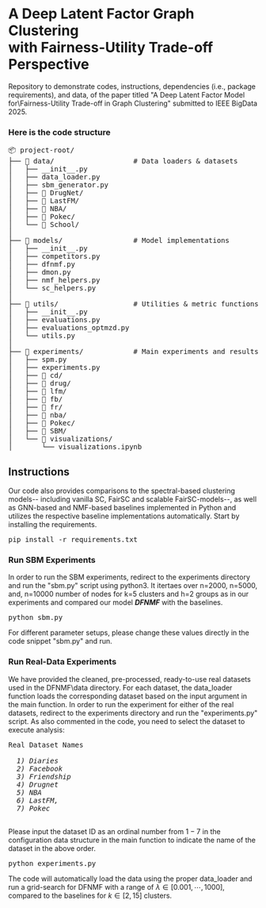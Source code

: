 # A Deep Latent Factor Graph Clustering <br />with Fairness-Utility Trade-off Perspective

Repository to demonstrate codes, instructions, dependencies (i.e., package requirements), and data, of the paper titled "A Deep Latent Factor Model for\\Fairness-Utility Trade-off in Graph Clustering" submitted to IEEE BigData 2025.

### Here is the code structure 
<pre>
📦 project-root/
├── 📂 data/                   # Data loaders & datasets
│   ├── __init__.py
│   ├── data_loader.py
│   ├── sbm_generator.py
│   ├── 📁 DrugNet/
│   ├── 📁 LastFM/
│   ├── 📁 NBA/
│   ├── 📁 Pokec/
│   └── 📁 School/
│
├── 📂 models/                 # Model implementations
│   ├── __init__.py
│   ├── competitors.py
│   ├── dfnmf.py
│   ├── dmon.py
│   ├── nmf_helpers.py
│   └── sc_helpers.py
│
├── 📂 utils/                  # Utilities & metric functions
│   ├── __init__.py
│   ├── evaluations.py
│   ├── evaluations_optmzd.py
│   └── utils.py
│
├── 📂 experiments/            # Main experiments and results
│   ├── spm.py
│   ├── experiments.py
│   ├── 📁 cd/
│   ├── 📁 drug/
│   ├── 📁 lfm/
│   ├── 📁 fb/
│   ├── 📁 fr/
│   ├── 📁 nba/
│   ├── 📁 Pokec/
│   ├── 📁 SBM/
│   └── 📁 visualizations/
│       └── visualizations.ipynb
</pre>


## Instructions 
Our code also provides comparisons to the spectral-based clustering models-- including vanilla SC, FairSC and scalable FairSC-models--, as well as GNN-based and NMF-based baselines implemented in Python and utilizes the respective baseline implementations automatically.
Start by installing the requirements.
<pre>
pip install -r requirements.txt
</pre>


### Run SBM Experiments
In order to run the SBM experiments, redirect to the experiments directory and run the "sbm.py" script using python3. It itertaes over n=2000, n=5000, 
and, n=10000 number of nodes for k=5 clusters and h=2 groups as in our experiments and compared our model **_DFNMF_** with the baselines.

<pre>
python sbm.py
</pre>

For different parameter setups, please change these values directly in the code snippet "sbm.py" and run. 

### Run Real-Data Experiments
We have provided the cleaned, pre-processed, ready-to-use real datasets used in the DFNMF\data directory. For each dataset, the data_loader function loads the corresponding dataset based on the input argument in the main function.
In order to run the experiment for either of the real datasets, redirect to the experiments directory and run the "experiments.py" script. 
As also commented in the code, you need to select the dataset to execute analysis: 
<pre>
Real Dataset Names
  <i> 
  1) Diaries 
  2) Facebook 
  3) Friendship 
  4) Drugnet 
  5) NBA 
  6) LastFM, 
  7) Pokec 
  </i>
</pre>
  
Please input the dataset ID as an ordinal number from $1-7$ in the configuration data structure in the main function to indicate the name of the dataset in the above order. 

<pre>
python experiments.py
</pre>

The code will automatically load the data using the proper data_loader and run a grid-search for DFNMF with a range of $\lambda \in [0.001,\cdots,1000]$, 
compared to the baselines for $k \in [2,15]$ clusters.

<!-- ### Visualizations
The notebook that visualizes our obtained results can be found under the "experiments\visualizations" directory. -->
